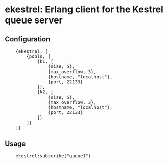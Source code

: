 ekestrel: Erlang client for the Kestrel queue server
====================================================

Configuration
-------------

<pre>
    {ekestrel, [
        {pools, [
            {k1, [
                {size, 5},
                {max_overflow, 3},
                {hostname, "localhost"},
                {port, 22133}
            ]},
            {k2, [
                {size, 5},
                {max_overflow, 3},
                {hostname, "localhost"},
                {port, 22133}
            ]}
        ]}
    ]}
</pre>

Usage
-----

<pre>
    ekestrel:subscribe("queue1").
</pre>
